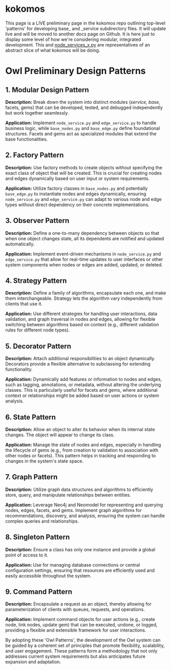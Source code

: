 # kokomos
This page is a LIVE preliminary page in the kokomos repo outlining top-level 'patterns' for developing base_ and _service subdirectory files. It will update live and will be moved to another docs page on Github. It is here just to display some level of how we're considering modular, integrated development.
This and [node_services_x.py](https://github.com/thecommonsai/kokomos/blob/main/services/node_services_ex.py) are representatives of an abstract slice of what kokomos will be doing.


# Owl Preliminary Design Patterns

## 1. Modular Design Pattern
**Description:** Break down the system into distinct modules (_service, base_, facets, gems) that can be developed, tested, and debugged independently but work together seamlessly.

**Application:** Implement `node_service.py` and `edge_service.py` to handle business logic, while `base_nodes.py` and `base_edge.py` define foundational structures. Facets and gems act as specialized modules that extend the base functionalities.

## 2. Factory Pattern
**Description:** Use factory methods to create objects without specifying the exact class of object that will be created. This is crucial for creating nodes and edges dynamically based on user input or system requirements.

**Application:** Utilize factory classes in `base_nodes.py` and potentially `base_edge.py` to instantiate nodes and edges dynamically, ensuring `node_service.py` and `edge_service.py` can adapt to various node and edge types without direct dependency on their concrete implementations.

## 3. Observer Pattern
**Description:** Define a one-to-many dependency between objects so that when one object changes state, all its dependents are notified and updated automatically.

**Application:** Implement event-driven mechanisms in `node_service.py` and `edge_service.py` that allow for real-time updates to user interfaces or other system components when nodes or edges are added, updated, or deleted.

## 4. Strategy Pattern
**Description:** Define a family of algorithms, encapsulate each one, and make them interchangeable. Strategy lets the algorithm vary independently from clients that use it.

**Application:** Use different strategies for handling user interactions, data validation, and graph traversal in nodes and edges, allowing for flexible switching between algorithms based on context (e.g., different validation rules for different node types).

## 5. Decorator Pattern
**Description:** Attach additional responsibilities to an object dynamically. Decorators provide a flexible alternative to subclassing for extending functionality.

**Application:** Dynamically add features or information to nodes and edges, such as tagging, annotations, or metadata, without altering the underlying classes. This is particularly useful for facets and gems, where additional context or relationships might be added based on user actions or system analysis.

## 6. State Pattern
**Description:** Allow an object to alter its behavior when its internal state changes. The object will appear to change its class.

**Application:** Manage the state of nodes and edges, especially in handling the lifecycle of gems (e.g., from creation to validation to association with other nodes or facets). This pattern helps in tracking and responding to changes in the system's state space.

## 7. Graph Pattern
**Description:** Utilize graph data structures and algorithms to efficiently store, query, and manipulate relationships between entities.

**Application:** Leverage Neo4j and Neomodel for representing and querying nodes, edges, facets, and gems. Implement graph algorithms for recommendations, discovery, and analysis, ensuring the system can handle complex queries and relationships.

## 8. Singleton Pattern
**Description:** Ensure a class has only one instance and provide a global point of access to it.

**Application:** Use for managing database connections or central configuration settings, ensuring that resources are efficiently used and easily accessible throughout the system.

## 9. Command Pattern
**Description:** Encapsulate a request as an object, thereby allowing for parameterization of clients with queues, requests, and operations.

**Application:** Implement command objects for user actions (e.g., create node, link nodes, update gem) that can be executed, undone, or logged, providing a flexible and extensible framework for user interactions.

By adopting these 'Owl Patterns', the development of the Owl system can be guided by a coherent set of principles that promote flexibility, scalability, and user engagement. These patterns form a methodology that not only addresses current system requirements but also anticipates future expansion and adaptation.
